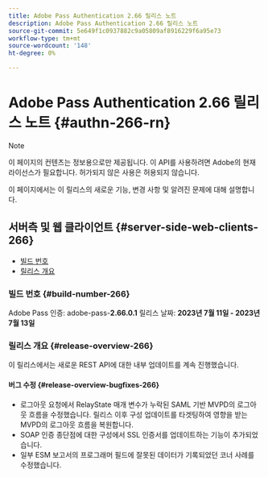 ```yaml
---
title: Adobe Pass Authentication 2.66 릴리스 노트
description: Adobe Pass Authentication 2.66 릴리스 노트
source-git-commit: 5e649f1c0937882c9a05809af8916229f6a95e73
workflow-type: tm+mt
source-wordcount: '148'
ht-degree: 0%

---
```


# Adobe Pass Authentication 2.66 릴리스 노트 {#authn-266-rn}

>[!NOTE]
>
>이 페이지의 컨텐츠는 정보용으로만 제공됩니다. 이 API를 사용하려면 Adobe의 현재 라이선스가 필요합니다. 허가되지 않은 사용은 허용되지 않습니다.

이 페이지에서는 이 릴리스의 새로운 기능, 변경 사항 및 알려진 문제에 대해 설명합니다.

## 서버측 및 웹 클라이언트 {#server-side-web-clients-266}

* [빌드 번호](#build-number-266)
* [릴리스 개요](#release-overview-266)

### 빌드 번호 {#build-number-266}

Adobe Pass 인증: adobe-pass-**2.66.0.1**
릴리스 날짜: **2023년 7월 11일 - 2023년 7월 13일**

### 릴리스 개요 {#release-overview-266}

이 릴리스에서는 새로운 REST API에 대한 내부 업데이트를 계속 진행했습니다.

#### 버그 수정 {#release-overview-bugfixes-266}

* 로그아웃 요청에서 RelayState 매개 변수가 누락된 SAML 기반 MVPD의 로그아웃 흐름을 수정했습니다. 릴리스 이후 구성 업데이트를 타겟팅하여 영향을 받는 MVPD의 로그아웃 흐름을 복원합니다.
* SOAP 인증 종단점에 대한 구성에서 SSL 인증서를 업데이트하는 기능이 추가되었습니다.
* 일부 ESM 보고서의 프로그래머 필드에 잘못된 데이터가 기록되었던 코너 사례를 수정했습니다.
